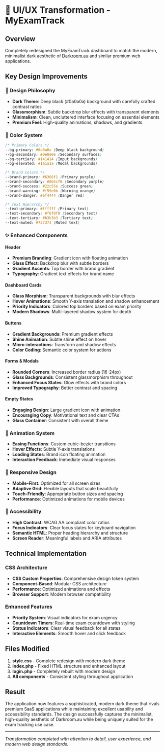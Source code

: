 # 🎨 UI/UX Transformation - MyExamTrack

## Overview
Completely redesigned the MyExamTrack dashboard to match the modern, minimalist dark aesthetic of [Darkroom.au](https://www.darkroom.au/) and similar premium web applications.

## Key Design Improvements

### 🎯 Design Philosophy
- **Dark Theme**: Deep black (#0a0a0a) background with carefully crafted contrast ratios
- **Glassmorphism**: Subtle backdrop blur effects with transparent elements
- **Minimalism**: Clean, uncluttered interface focusing on essential elements
- **Premium Feel**: High-quality animations, shadows, and gradients

### 🎨 Color System
```css
/* Primary Colors */
--bg-primary: #0a0a0a (Deep black background)
--bg-secondary: #0e0e0e (Secondary surfaces)
--bg-tertiary: #141414 (Input backgrounds)
--bg-elevated: #1a1a1a (Modal backgrounds)

/* Brand Colors */
--brand-primary: #6366f1 (Primary purple)
--brand-secondary: #8b5cf6 (Secondary purple)
--brand-success: #22c55e (Success green)
--brand-warning: #f59e0b (Warning orange)
--brand-danger: #ef4444 (Danger red)

/* Text Hierarchy */
--text-primary: #ffffff (Primary text)
--text-secondary: #f0f0f0 (Secondary text)
--text-tertiary: #b3b3b3 (Tertiary text)
--text-muted: #737373 (Muted text)
```

### ✨ Enhanced Components

#### Header
- **Premium Branding**: Gradient icon with floating animation
- **Glass Effect**: Backdrop blur with subtle borders
- **Gradient Accents**: Top border with brand gradient
- **Typography**: Gradient text effects for brand name

#### Dashboard Cards
- **Glass Morphism**: Transparent backgrounds with blur effects
- **Hover Animations**: Smooth Y-axis translation and shadow enhancement
- **Priority Indicators**: Colored top borders based on exam priority
- **Modern Shadows**: Multi-layered shadow system for depth

#### Buttons
- **Gradient Backgrounds**: Premium gradient effects
- **Shine Animation**: Subtle shine effect on hover
- **Micro-interactions**: Transform and shadow effects
- **Color Coding**: Semantic color system for actions

#### Forms & Modals
- **Rounded Corners**: Increased border radius (16-24px)
- **Glass Backgrounds**: Consistent glassmorphism throughout
- **Enhanced Focus States**: Glow effects with brand colors
- **Improved Typography**: Better contrast and spacing

#### Empty States
- **Engaging Design**: Large gradient icon with animation
- **Encouraging Copy**: Motivational text and clear CTAs
- **Glass Container**: Consistent with overall theme

### 🚀 Animation System
- **Easing Functions**: Custom cubic-bezier transitions
- **Hover Effects**: Subtle Y-axis translations
- **Loading States**: Brand icon floating animation
- **Interaction Feedback**: Immediate visual responses

### 📱 Responsive Design
- **Mobile-First**: Optimized for all screen sizes
- **Adaptive Grid**: Flexible layouts that scale beautifully
- **Touch-Friendly**: Appropriate button sizes and spacing
- **Performance**: Optimized animations for mobile devices

### 🎯 Accessibility
- **High Contrast**: WCAG AA compliant color ratios
- **Focus Indicators**: Clear focus states for keyboard navigation
- **Semantic HTML**: Proper heading hierarchy and structure
- **Screen Reader**: Meaningful labels and ARIA attributes

## Technical Implementation

### CSS Architecture
- **CSS Custom Properties**: Comprehensive design token system
- **Component-Based**: Modular CSS architecture
- **Performance**: Optimized animations and effects
- **Browser Support**: Modern browser compatibility

### Enhanced Features
- **Priority System**: Visual indicators for exam urgency
- **Countdown Timers**: Real-time exam countdown with styling
- **Status Indicators**: Clear visual feedback for all states
- **Interactive Elements**: Smooth hover and click feedback

## Files Modified
1. **style.css** - Complete redesign with modern dark theme
2. **index.php** - Fixed HTML structure and enhanced layout
3. **login.php** - Completely rebuilt with modern design
4. **All components** - Consistent styling throughout application

## Result
The application now features a sophisticated, modern dark theme that rivals premium SaaS applications while maintaining excellent usability and accessibility standards. The design successfully captures the minimalist, high-quality aesthetic of Darkroom.au while being uniquely suited for the exam tracking use case.

---
*Transformation completed with attention to detail, user experience, and modern web design standards.*
